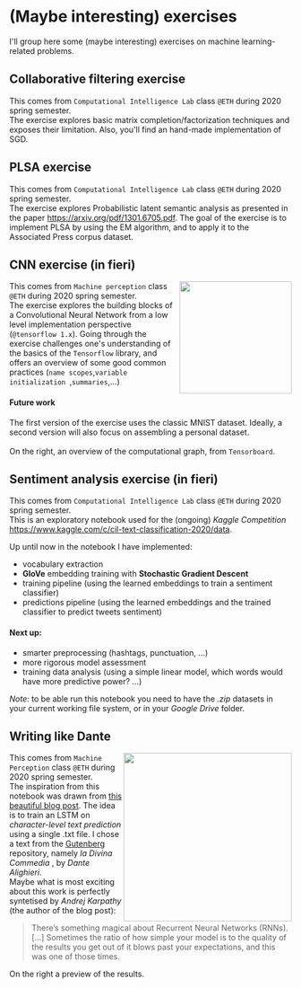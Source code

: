 # (Maybe interesting) exercises
I'll group here some (maybe interesting) exercises on machine learning-related problems. 

## Collaborative filtering exercise

This comes from ```Computational Intelligence Lab``` class ```@ETH``` during 2020 spring semester. <br>
The exercise explores basic matrix completion/factorization techniques and exposes their limitation. 
Also, you'll find an hand-made implementation of SGD.

## PLSA exercise
This comes from ```Computational Intelligence Lab``` class ```@ETH``` during 2020 spring semester. <br>
The exercise explores Probabilistic latent semantic analysis as presented in the paper https://arxiv.org/pdf/1301.6705.pdf. 
The goal of the exercise is to implement PLSA by using the EM algorithm, and to apply it to the Associated Press corpus dataset.

## CNN exercise (in fieri)

<img src="https://github.com/GiuliaLanzillotta/exercises/blob/master/ComputationalGraph.jpg" width=200 align=right>

This comes from ```Machine perception``` class ```@ETH``` during 2020 spring semester. <br>The exercise explores the building blocks of a Convolutional Neural Network from a low level implementation perspective (```@tensorflow 1.x```). Going through the exercise challenges one's understanding of the basics of the ```Tensorflow``` library, and offers an overview of some good common practices (```name scopes```,```variable initialization ```,```summaries```,...)
#### Future work
The first version of the exercise uses the classic MNIST dataset. Ideally, a second version will also focus on assembling a personal dataset. <br>
<br> On the right, an overview of the computational graph, from ```Tensorboard```. 

## Sentiment analysis exercise (in fieri)
This comes from ```Computational Intelligence Lab``` class ```@ETH``` during 2020 spring semester. <br>
This is an exploratory notebook used for the (ongoing) *Kaggle Competition* https://www.kaggle.com/c/cil-text-classification-2020/data.

Up until now in the notebook I have implemented:
- vocabulary extraction 
- **GloVe** embedding training with **Stochastic Gradient Descent**
- training pipeline (using the learned embeddings to train a sentiment classifier)
- predictions pipeline (using the learned embeddings and the trained classifier to predict tweets sentiment)

#### Next up: 
- smarter preprocessing (hashtags, punctuation, ...)
- more rigorous model assessment
- training data analysis (using a simple linear model, which words would have more predictive power? ...)

*Note*: to be able run this notebook you need to have the *.zip* datasets in your current working file system, or in your *Google Drive* folder.

## Writing like Dante

<img src="https://github.com/GiuliaLanzillotta/exercises/blob/master/Dante.jpg" width=300 align=right>

This comes from ```Machine Perception``` class ```@ETH``` during 2020 spring semester. <br>
The inspiration from this notebook was drawn from [this beautiful blog post](http://karpathy.github.io/2015/05/21/rnn-effectiveness/).
The idea is to train an LSTM on *character-level text prediction* using a single .txt file. I chose a text from the [Gutenberg](http://www.gutenberg.org/) repository, namely *la Divina Commedia* , by *Dante Alighieri*. 
<br> Maybe what is most exciting about this work is perfectly syntetised by *Andrej Karpathy* (the author of the blog post): 
 > There’s something magical about Recurrent Neural Networks (RNNs). [...] Sometimes the ratio of how simple your model is to the quality of the results you get out of it blows past your expectations, and this was one of those times. 
 
On the right a preview of the results. 
